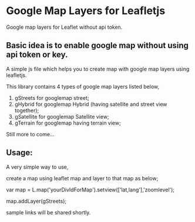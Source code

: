 # Google Map Layers for Leafletjs
Google map layers for Leaflet without api token.


Basic idea is to enable google map without using api token or key.
--------------------------------------------------------------------

A simple js file which helps you to create map with google map layers using leafletjs.

This library contains 4 types of google map layers listed below,

1. gStreets for googlemap street;
2. gHybrid for googlemap Hybrid (having satellite and street view together);
3. gSatellite for googlemap Satellite view;
4. gTerrain for googlemap having terrain view;

Still more to come... 

Usage:
-------
A very simple way to use,

create a map using leaflet map and layer to that map as below;

var map = L.map('yourDivIdForMap').setview(['lat,lang'],'zoomlevel');

map.addLayer(gStreets);

sample links will be shared shortly.
